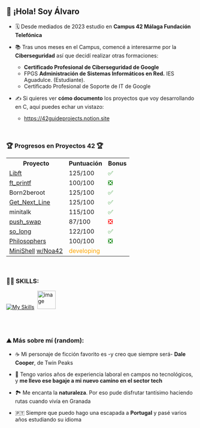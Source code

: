 
  ## 👋 ¡Hola! Soy Álvaro

- 🗓️ Desde mediados de 2023 estudio en <b>Campus 42 Málaga Fundación Telefónica</b>

- 📚 Tras unos meses en el Campus, comencé a interesarme por la <b>Ciberseguridad</b> así que decidí realizar otras formaciones:
  - <b>Certificado Profesional de Ciberseguridad de Google</b> 
  - FPGS <b>Administración de Sistemas Informáticos en Red.</b> IES Aguadulce. (Estudiante).
  - Certificado Profesional de Soporte de IT de Google
  
- ✍️ Si quieres ver <b>cómo documento</b> los proyectos que voy desarrollando en C, aquí puedes echar un vistazo:
  - https://42guideprojects.notion.site

<br>

### 🏆 **Progresos en Proyectos 42** 🏆

<table>
  <tr>
    <th>Proyecto</th>
    <th>Puntuación</th>
    <th>Bonus</th>
  </tr>
  <tr>
    <td><a href="https://github.com/alvapari/Libft">Libft</a></td>
    <td>125/100</td>
    <td><span style="color:green;">✅</span></td>
  </tr>
  <tr>
    <td><a href="https://github.com/alvapari/Printf">ft_printf</a></td>
    <td>100/100</td>
    <td><span style="color:green;">❎</span></td>
  </tr>
  <tr>
    <td>Born2beroot</td>
    <td>125/100</td>
    <td><span style="color:green;">✅</span></td>
  </tr>
  <tr>
    <td><a href="https://github.com/alvapari/Get_Next_Line">Get_Next_Line</a></td>
    <td>125/100</td>
    <td><span style="color:green;">✅</span></td>
  </tr>
  <tr>
    <td>minitalk</td>
    <td>115/100</td>
    <td><span style="color:green;">✅</span></td>
  </tr>
  <tr>
    <td><a href="https://github.com/alvapari/Push_swap">push_swap</a></td>
    <td>87/100</td>
    <td><span style="color:red;">❎</span></td>
  </tr>
  <tr>
    <td><a href="https://github.com/alvapari/SoLong">so_long</a></td>
    <td>122/100</td>
    <td><span style="color:green;">✅</span></td>
  </tr>
  <tr>
    <td><a href="https://github.com/alvapari/Philosophers">Philosophers</a></td>
    <td>100/100</td>
    <td><span style="color:green;">❎</span></td>
  </tr>
  <tr>
    <td><a href="https://github.com/alvapari/MiniShell">MiniShell</a> <a href="https://github.com/Noa42" target="_blank">w/Noa42</a></td>
    <td><span style="color:orange;">developing</span></td>
  </tr>
</table>

<br>



### 👨‍💻 SKILLS:


[![My Skills](https://skillicons.dev/icons?i=c,bash,linux,py,vscode,git,github)](https://skillicons.dev)&nbsp;&nbsp;<img src="https://github.com/user-attachments/assets/b1d08319-de84-41e1-9ab3-ef0e9b7f6414" alt="image" width="49"/>          

<br>
<br>

### ⛰ Más sobre mí (random):

- ☕ Mi personaje de ficción favorito es -y creo que siempre será- <b>Dale Cooper</b>, de Twin Peaks

- 👔 Tengo varios años de experiencia laboral en campos no tecnológicos, y <b>me llevo ese bagaje a mi nuevo camino en el sector tech</b>
    
- 🏞️ Me encanta la <b>naturaleza</b>. Por eso pude disfrutar tantísimo haciendo rutas cuando vivía en Granada

- 🇵🇹 Siempre que puedo hago una escapada a <b>Portugal</b> y pasé varios años estudiando su idioma


<!---
alvapari/alvapari is a ✨ special ✨ repository because its `README.md` (this file) appears on your GitHub profile.
You can click the Preview link to take a look at your changes.
--->
